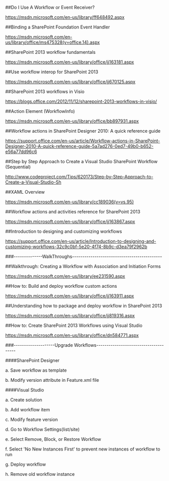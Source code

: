 ##Do I Use A Workflow or Event Receiver?

https://msdn.microsoft.com/en-us/library/ff648492.aspx

##Binding a SharePoint Foundation Event Handler

https://msdn.microsoft.com/en-us/library/office/ms475328(v=office.14).aspx

##SharePoint 2013 workflow fundamentals

https://msdn.microsoft.com/en-us/library/office/jj163181.aspx

##Use workflow interop for SharePoint 2013

https://msdn.microsoft.com/en-us/library/office/jj670125.aspx

##SharePoint 2013 workflows in Visio

https://blogs.office.com/2012/11/12/sharepoint-2013-workflows-in-visio/

##Action Element (WorkflowInfo)

https://msdn.microsoft.com/en-us/library/office/bb897931.aspx

##Workflow actions in SharePoint Designer 2010: A quick reference guide

https://support.office.com/en-us/article/Workflow-actions-in-SharePoint-Designer-2010-A-quick-reference-guide-5a7ad276-0ed7-49b0-b652-e56a77dd96c6

##Step by Step Approach to Create a Visual Studio SharePoint Workflow (Sequential)

http://www.codeproject.com/Tips/620173/Step-by-Step-Approach-to-Create-a-Visual-Studio-Sh

##XAML Overview

https://msdn.microsoft.com/en-us/library/cc189036(v=vs.95)

##Workflow actions and activities reference for SharePoint 2013

https://msdn.microsoft.com/en-us/library/office/jj163867.aspx

##Introduction to designing and customizing workflows

https://support.office.com/en-us/article/Introduction-to-designing-and-customizing-workflows-32c9c0bf-5e20-4f74-8b9c-d3ea79f2962b

###--------------WalkThroughs--------------------------------------------

##Walkthrough: Creating a Workflow with Association and Initiation Forms

https://msdn.microsoft.com/en-us/library/ee231590.aspx

##How to: Build and deploy workflow custom actions

https://msdn.microsoft.com/en-us/library/office/jj163911.aspx

##Understanding how to package and deploy workflow in SharePoint 2013

https://msdn.microsoft.com/en-us/library/office/jj819316.aspx

##How to: Create SharePoint 2013 Workflows using Visual Studio

https://msdn.microsoft.com/en-us/library/office/dn584771.aspx

###--------------------Upgrade Workflows--------------------------------------

####SharePoint Designer

a. Save workflow as template

b. Modify version attribute in Feature.xml file 

####Visual Studio

a. Create solution 

b. Add workflow item

c. Modify feature version

d. Go to Workflow Settings(list/site)

e. Select Remove, Block, or Restore Workflow

f. Select 'No New Instances First' to prevent new instances of workflow to run

g. Deploy workflow

h. Remove old workflow instance















